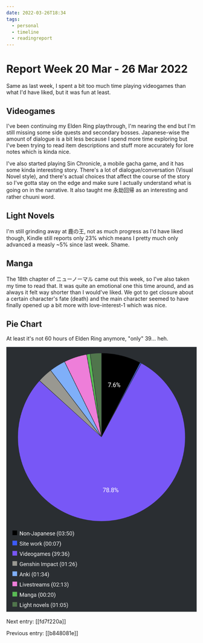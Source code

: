 ```yaml
---
date: 2022-03-26T18:34
tags:
  - personal
  - timeline
  - readingreport
---
```


# Report Week 20 Mar - 26 Mar 2022

Same as last week, I spent a bit too much time playing videogames than what I'd
have liked, but it was fun at least.

## Videogames

I've been continuing my Elden Ring playthrough, I'm nearing the end but I'm
still missing some side quests and secondary bosses. Japanese-wise the amount of
dialogue is a bit less because I spend more time exploring but I've been trying
to read item descriptions and stuff more accurately for lore notes which is
kinda nice.

I've also started playing Sin Chronicle, a mobile gacha game, and it has some
kinda interesting story. There's a lot of dialogue/conversation (Visual Novel
style), and there's actual choices that affect the course of the story so I've
gotta stay on the edge and make sure I actually understand what is going on in
the narrative. It also taught me 永劫回帰 as an interesting and rather chuuni
word.

## Light Novels

I'm still grinding away at 鹿の王, not as much progress as I'd have liked
though, Kindle still reports only 23% which means I pretty much only advanced a
measly ~5% since last week. Shame.

## Manga

The 18th chapter of ニューノーマル came out this week, so I've also taken my
time to read that. It was quite an emotional one this time around, and as always
it felt way shorter than I would've liked. We got to get closure about a certain
character's fate (death) and the main character seemed to have finally opened up
a bit more with love-interest-1 which was nice.

## Pie Chart

At least it's not 60 hours of Elden Ring anymore, "only" 39... heh.

![Report](./static/reports/2022-03-26.png)

Next entry: [[fd7f220a]]

Previous entry: [[b848081e]]
